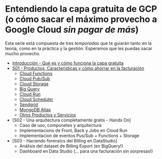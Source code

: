 # Entendiendo la capa gratuita de GCP (o cómo sacar el máximo provecho a Google Cloud *sin pagar de más*)

Esta serie está compuesta de tres _temporadas_ que te guiarán tanto en la teoría, como en la práctica y la gestión. Esperamos que les puedas sacar mucho provecho.

* [Introducción - Qué es y cómo funciona la capa gratuita](/chapters/intro.md)
* [S01 - Productos, Características y cómo ahorrar en la facturación](/chapters/chapter_1/index.md)
    + [Cloud Functions](/chapters/chapter_1/cloud_functions.md)
    + [Cloud Pub/Sub](/chapters/chapter_1/cloud_pubsub.md)
    + [Cloud Storage](/chapters/chapter_1/cloud_storage.md)
    + [Big Query](/chapters/chapter_1/bigquery.md)
    + [Cloud Run](/chapters/chapter_1/cloud_run.md)
    + [Cloud Scheduler](/chapters/chapter_1/cloud_scheduler.md)
    + [Sendgrid](/chapters/chapter_1/sendgrid.md)
    + [MongoDB Atlas](/chapters/chapter_1/mongodb_atlas.md)
    + [Otros Productos y Servicios](/chapters/chapter_1/others.md)
* [S02 - Una arquitectura completamente gratis - Hands On]
    + Caso de uso, componetes y arquitectura
    + Implementacions de Front, Back y Jobs en Cloud Run
    + Implementacion de eventos Pus/Sub + Functions + Storage
* [S03 - Haciendo forensics del Billing en DataStudio]
    + Análisis del dataset de Billing Export (en BigQuery!)
    + Dashboard en Data Studio (... para una facturación sin sorpresas!)

